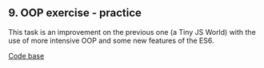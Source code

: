 ## 9. OOP exercise - practice
This task is an improvement on the previous one (a Tiny JS World) with the use of more intensive OOP and some new features of the ES6.

[Code base](index.js)
